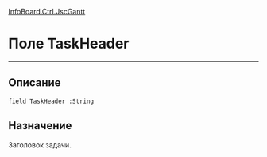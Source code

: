 ﻿---
Link: InfoBoard.Ctrl.JscGantt.@TaskHeader
---

<!---  Навигация
[Имя проекта](#) :
-->
[InfoBoard.Ctrl.JscGantt](Default)

# Поле TaskHeader
---

## Описание

    field TaskHeader :String

<!--
## Аргументы{#Args}

### Аргумент1

Описание аргумента 1
-->

## Назначение

Заголовок задачи.

<!--
## Пример

    TaskHeader...
-->

